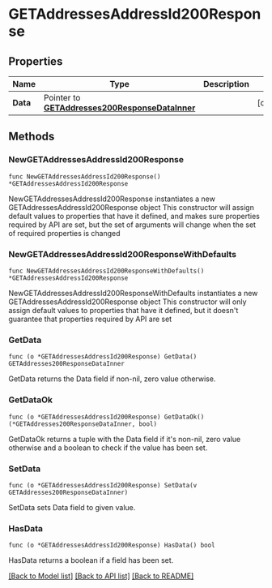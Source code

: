 # GETAddressesAddressId200Response

## Properties

Name | Type | Description | Notes
------------ | ------------- | ------------- | -------------
**Data** | Pointer to [**GETAddresses200ResponseDataInner**](GETAddresses200ResponseDataInner.md) |  | [optional] 

## Methods

### NewGETAddressesAddressId200Response

`func NewGETAddressesAddressId200Response() *GETAddressesAddressId200Response`

NewGETAddressesAddressId200Response instantiates a new GETAddressesAddressId200Response object
This constructor will assign default values to properties that have it defined,
and makes sure properties required by API are set, but the set of arguments
will change when the set of required properties is changed

### NewGETAddressesAddressId200ResponseWithDefaults

`func NewGETAddressesAddressId200ResponseWithDefaults() *GETAddressesAddressId200Response`

NewGETAddressesAddressId200ResponseWithDefaults instantiates a new GETAddressesAddressId200Response object
This constructor will only assign default values to properties that have it defined,
but it doesn't guarantee that properties required by API are set

### GetData

`func (o *GETAddressesAddressId200Response) GetData() GETAddresses200ResponseDataInner`

GetData returns the Data field if non-nil, zero value otherwise.

### GetDataOk

`func (o *GETAddressesAddressId200Response) GetDataOk() (*GETAddresses200ResponseDataInner, bool)`

GetDataOk returns a tuple with the Data field if it's non-nil, zero value otherwise
and a boolean to check if the value has been set.

### SetData

`func (o *GETAddressesAddressId200Response) SetData(v GETAddresses200ResponseDataInner)`

SetData sets Data field to given value.

### HasData

`func (o *GETAddressesAddressId200Response) HasData() bool`

HasData returns a boolean if a field has been set.


[[Back to Model list]](../README.md#documentation-for-models) [[Back to API list]](../README.md#documentation-for-api-endpoints) [[Back to README]](../README.md)


